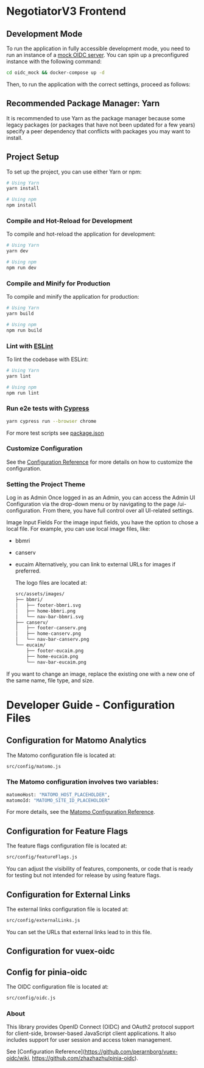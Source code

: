 # NegotiatorV3 Frontend

## Development Mode

To run the application in fully accessible development mode, you need to run an instance of a [mock OIDC server](https://github.com/Soluto/oidc-server-mock). You can spin up a preconfigured instance with the following command:

```sh
cd oidc_mock && docker-compose up -d
```

Then, to run the application with the correct settings, proceed as follows:

## Recommended Package Manager: Yarn

It is recommended to use Yarn as the package manager because some legacy packages (or packages that have not been updated for a few years) specify a peer dependency that conflicts with packages you may want to install.

## Project Setup

To set up the project, you can use either Yarn or npm:

```sh
# Using Yarn
yarn install

# Using npm
npm install
```

### Compile and Hot-Reload for Development

To compile and hot-reload the application for development:

```sh
# Using Yarn
yarn dev

# Using npm
npm run dev
```

### Compile and Minify for Production

To compile and minify the application for production:

```sh
# Using Yarn
yarn build

# Using npm
npm run build
```

### Lint with [ESLint](https://eslint.org/)

To lint the codebase with ESLint:

```sh
# Using Yarn
yarn lint

# Using npm
npm run lint
```

### Run e2e tests with [Cypress](https://docs.cypress.io/guides/overview/why-cypress)
```sh
yarn cypress run --browser chrome
```
For more test scripts see [package.json](package.json)

### Customize Configuration

See the [Configuration Reference](https://cli.vuejs.org/config/) for more details on how to customize the configuration.

###  Setting the Project Theme
Log in as Admin
Once logged in as an Admin, you can access the Admin UI Configuration via the drop-down menu or by navigating to the page /ui-configuration. From there, you have full control over all UI-related settings.

Image Input Fields
For the image input fields, you have the option to chose a local file. 
For example, you can use local image files, like:

* bbmri
* canserv
* eucaim
Alternatively, you can link to external URLs for images if preferred.

   The logo files are located at:

   ```sh
   src/assets/images/
   ├── bbmri/
   │   ├── footer-bbmri.svg
   │   ├── home-bbmri.png
   │   └── nav-bar-bbmri.svg
   ├── canserv/
   │   ├── footer-canserv.png
   │   ├── home-canserv.png
   │   └── nav-bar-canserv.png
   └── eucaim/
       ├── footer-eucaim.png
       ├── home-eucaim.png
       └── nav-bar-eucaim.png
   ```

If you want to change an image, replace the existing one with a new one of the same name, file type, and size.

# Developer Guide - Configuration Files

## Configuration for Matomo Analytics

The Matomo configuration file is located at:

```sh
src/config/matomo.js
```

### The Matomo configuration involves two variables:

```sh
matomoHost: "MATOMO_HOST_PLACEHOLDER",
matomoId: "MATOMO_SITE_ID_PLACEHOLDER"
```

For more details, see the [Matomo Configuration Reference](https://matomo.org/faq/new-to-piwik/how-do-i-install-the-matomo-tracking-code-on-websites-that-use-vue-js/).

## Configuration for Feature Flags

The feature flags configuration file is located at:

```sh
src/config/featureFlags.js
```

You can adjust the visibility of features, components, or code that is ready for testing but not intended for release by using feature flags.

## Configuration for External Links

The external links configuration file is located at:

```sh
src/config/externalLinks.js
```

You can set the URLs that external links lead to in this file.

## Configuration for vuex-oidc

## Config for pinia-oidc
The OIDC configuration file is located at:

```sh
src/config/oidc.js
```

### About

This library provides OpenID Connect (OIDC) and OAuth2 protocol support for client-side, browser-based JavaScript client applications. It also includes support for user session and access token management.

See [Configuration Reference](https://github.com/perarnborg/vuex-oidc/wiki, https://github.com/zhazhazhu/pinia-oidc).

